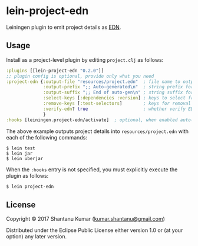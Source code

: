 # lein-project-edn

Leiningen plugin to emit project details as [EDN](https://github.com/edn-format/edn).


## Usage

Install as a project-level plugin by editing `project.clj` as follows:

```clojure
:plugins [[lein-project-edn "0.2.0"]]
;; plugin config is optional, provide only what you need
:project-edn {:output-file "resources/project.edn"  ; file name to output EDN (default STDOUT)
              :output-prefix ";; Auto-generated\n"  ; string prefix for the generated EDN output (default empty)
              :output-suffix ";; End of auto-gen\n" ; string suffix for the generated EDN output (default empty)
              :select-keys [:dependencies :version] ; keys to select from project map (default all keys)
              :remove-keys [:test-selectors]        ; keys for removal (default [:injections :uberjar-merge-with])
              :verify-edn? true                     ; whether verify EDN by parsing (default true)
              }
:hooks [leiningen.project-edn/activate]  ; optional, when enabled auto-triggers on compile (i.e. test/jar etc)
```

The above example outputs project details into `resources/project.edn` with each of the following commands:

```
$ lein test
$ lein jar
$ lein uberjar
```

When the `:hooks` entry is not specified, you must explicitly execute the plugin as follows:

```bash
$ lein project-edn
```


## License

Copyright © 2017 Shantanu Kumar (kumar.shantanu@gmail.com)

Distributed under the Eclipse Public License either version 1.0 or (at
your option) any later version.
